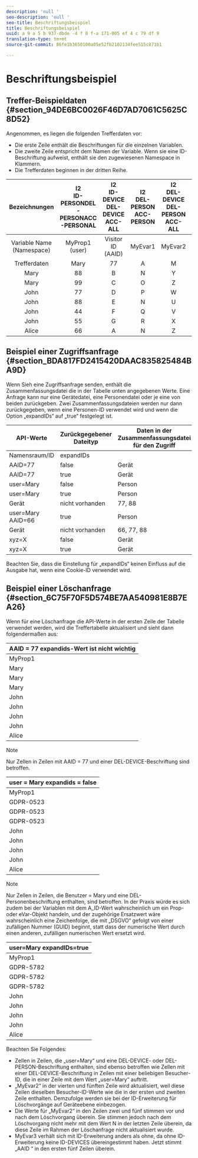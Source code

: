 ```yaml
---
description: 'null '
seo-description: 'null '
seo-title: Beschriftungsbeispiel
title: Beschriftungsbeispiel
uuid: a 9 a 5 b 937-dbde -4 f 0 f-a 171-005 ef 4 c 79 df 9
translation-type: tm+mt
source-git-commit: 86fe1b3650100a05e52fb2102134fee515c871b1

---
```



# Beschriftungsbeispiel

## Treffer-Beispieldaten {#section_94DE6BC0026F46D7AD7061C5625C8D52}

Angenommen, es liegen die folgenden Trefferdaten vor:

* Die erste Zeile enthält die Beschriftungen für die einzelnen Variablen.
* Die zweite Zeile entspricht dem Namen der Variable. Wenn sie eine ID-Beschriftung aufweist, enthält sie den zugewiesenen Namespace in Klammern.
* Die Trefferdaten beginnen in der dritten Reihe.

<!-- Meike, I converted html tables for fix elusive validation error. Bob -->

| Bezeichnungen | I2<br>ID-PERSONDEL<br>-PERSONACC<br>-PERSONAL | I2<br>ID-DEVICE<br>DEL-DEVICE<br>ACC-ALL | I2<br>DEL-PERSON<br>ACC-PERSON | I2<br>DEL-DEVICE<br>DEL-PERSON<br>ACC-ALL | I2<br>ID-DEVICE<br>DEL-DEVICE<br>ACC-ALL |
|:---:|:---:|:---:|:---:|:---:|:---:|
| Variable Name<br>(Namespace) | MyProp1<br>(user) | Visitor ID<br>(AAID) | MyEvar1 | MyEvar2 | MyEvar3<br>(xyz) |
| Trefferdaten | Mary | 77 | A | M | X |
| Mary | 88 | B | N | Y |
| Mary | 99 | C | O | Z |
| John | 77 | D | P | W |
| John | 88 | E | N | U |
| John | 44 | F | Q | V |
| John | 55 | G | R | X |
| Alice | 66 | A | N | Z |


## Beispiel einer Zugriffsanfrage {#section_BDA817FD2415420DAAC835825484BA9D}

Wenn Sieh eine Zugriffsanfrage senden, enthält die Zusammenfassungsdatei die in der Tabelle unten angegebenen Werte. Eine Anfrage kann nur eine Gerätedatei, eine Personendatei oder je eine von beiden zurückgeben. Zwei Zusammenfassungsdateien werden nur dann zurückgegeben, wenn eine Personen-ID verwendet wird und wenn die Option „expandIDs“ auf „true“ festgelegt ist.

| API-Werte | Zurückgegebener Dateityp | Daten in der Zusammenfassungsdatei für den Zugriff |
|--- |--- |--- |
| Namensraum/ID | expandIDs |  | MyProp1 | Visitor ID | MyEvar1 | MyEvar2 | MyEvar3 |
| AAID=77 | false | Gerät | Variable nicht vorhanden | 77 | Variable nicht vorhanden | M, P | X, W |
| AAID=77 | true | Gerät | 77 | M, P | X, W |
| user=Mary | false | Person | Mary | 77, 88, 99 | A, B, C | M, N, O | X, Y, Z |
| user=Mary | true | Person | Mary | 77, 88, 99 | A, B, C | M, N, O | X, Y, Z |
| Gerät | nicht vorhanden | 77, 88 | nicht vorhanden | N, P | U, W |
| user=Mary AAID=66 | true | Person | Mary | 77, 88, 99 | A, B, C | M, N, O | X, Y, Z |
| Gerät | nicht vorhanden | 66, 77, 88 | nicht vorhanden | N, P | U, W, Z |
| xyz=X | false | Gerät | nicht vorhanden | 55, 77 | nicht vorhanden | M, R | X |
| xyz=X | true | Gerät | nicht vorhanden | 55, 77 | nicht vorhanden | M, P, R | W, X |

Beachten Sie, dass die Einstellung für „expandIDs“ keinen Einfluss auf die Ausgabe hat, wenn eine Cookie-ID verwendet wird.

## Beispiel einer Löschanfrage {#section_6C75F70F5D574BE7AA540981E8B7EA26}

Wenn für eine Löschanfrage die API-Werte in der ersten Zeile der Tabelle verwendet werden, wird die Treffertabelle aktualisiert und sieht dann folgendermaßen aus:

| AAID = 77 expandids-Wert ist nicht wichtig |
|--- |
| MyProp1 | AAID | MyEvar1 | MyEvar2 | MyEvar3 |
| Mary | 42 | A | GDPR-7398 | GDPR-9152 |
| Mary | 88 | B | N | Y |
| Mary | 99 | C | O | Z |
| John | 42 | D | GDPR-1866 | GDPR-8216 |
| John | 88 | E | N | U |
| John | 44 | F | Q | V |
| John | 55 | G | R | X |
| Alice | 66 | A | N | W |

>[!NOTE]
>
>Nur Zellen in Zeilen mit AAID = 77 und einer DEL-DEVICE-Beschriftung sind betroffen.

| user = Mary expandids = false |
|--- |
| MyProp1 | AAID | MyEvar1 | MyEvar2 | MyEvar3 |
| GDPR-0523 | 77 | GDPR-1866 | GDPR-3681 | X |
| GDPR-0523 | 88 | GDPR-2178 | GDPR-1975 | Y |
| GDPR-0523 | 99 | GDPR-9045 | GDPR-2864 | Z |
| John | 77 | D | P | W |
| John | 88 | E | N | U |
| John | 44 | F | Q | V |
| John | 55 | G | R | X |
| Alice | 66 | A | N | W |

>[!NOTE]
>
>Nur Zellen in Zeilen, die Benutzer = Mary und eine DEL-Personenbeschriftung enthalten, sind betroffen. In der Praxis würde es sich zudem bei der Variablen mit dem A_ID-Wert wahrscheinlich um ein Prop- oder eVar-Objekt handeln, und der zugehörige Ersatzwert wäre wahrscheinlich eine Zeichenfolge, die mit „DSGVO“ gefolgt von einer zufälligen Nummer (GUID) beginnt, statt dass der numerische Wert durch einen anderen, zufälligen numerischen Wert ersetzt wird.

| user=Mary expandIDs=true |
|--- |
| MyProp1 | AAID | MyEvar1 | MyEvar2 | MyEvar3 |
| GDPR-5782 | 09 | GDPR-0859 | GDPR-8183 | GDPR-9152 |
| GDPR-5782 | 16 | GDPR-6104 | GDPR-2911 | GDPR-6821 |
| GDPR-5782 | 83 | GDPR-2714 | GDPR-0219 | GDPR-4395 |
| John | 09 | D | GDPR-8454 | GDPR-8216 |
| John | 16 | E | GDPR-2911 | GDPR-2930 |
| John | 44 | F | Q | V |
| John | 55 | G | R | X |
| Alice | 66 | A | N | W |

Beachten Sie Folgendes:

* Zellen in Zeilen, die „user=Mary“ und eine DEL-DEVICE- oder DEL-PERSON-Beschriftung enthalten, sind ebenso betroffen wie Zellen mit einer DEL-DEVICE-Beschriftung in Zeilen mit einer beliebigen Besucher-ID, die in einer Zeile mit dem Wert „user=Mary“ auftritt.
* „MyEvar2“ in der vierten und fünften Zeile wird aktualisiert, weil diese Zeilen dieselben Besucher-ID-Werte wie die in der ersten und zweiten Zeile enthalten. Demzufolge werden sie bei der ID-Erweiterung für Löschvorgänge auf Geräteebene einbezogen.
* Die Werte für „MyEvar2“ in den Zeilen zwei und fünf stimmen vor und nach dem Löschvorgang überein. Sie stimmen jedoch nach dem Löschvorgang nicht mehr mit dem Wert N in der letzten Zeile überein, da diese Zeile im Rahmen der Löschanfrage nicht aktualisiert wurde.
* MyEvar3 verhält sich mit ID-Erweiterung anders als ohne, da ohne ID-Erweiterung keine ID-DEVICES übereingestimmt haben. Jetzt stimmt „AAID “ in den ersten fünf Zeilen überein.
